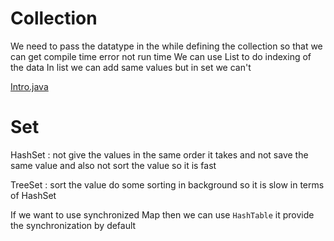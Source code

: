 # Collection 

We need to pass the datatype in the while defining the collection so that we can get compile time error not run time 
We can use List to do indexing of the data 
In list we can add same values but in set we can't

[Intro.java](First.java)

# Set

HashSet : not give the values in the same order it takes and not save the same value and also not sort the value so it is fast 

TreeSet : sort the value do some sorting in background so it is slow in terms of HashSet

If we want to use synchronized Map then we can use `HashTable` it provide the synchronization by default